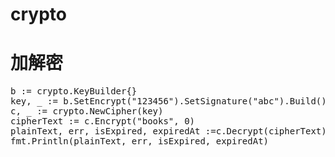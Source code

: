 # crypto
加解密
==

<pre>
b := crypto.KeyBuilder{}
key, _ := b.SetEncrypt("123456").SetSignature("abc").Build()
c, _ := crypto.NewCipher(key)
cipherText := c.Encrypt("books", 0)
plainText, err, isExpired, expiredAt :=c.Decrypt(cipherText)
fmt.Println(plainText, err, isExpired, expiredAt)
</pre>